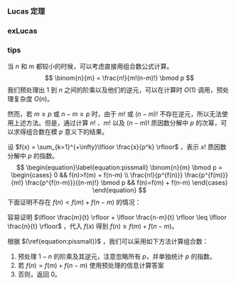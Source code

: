 ### Lucas 定理







### exLucas







### tips
当 $n$ 和 $m$ 都较小的时候，可以考虑直接用组合数公式计算。
$$
\binom{n}{m} = \frac{n!}{m!(n-m)!} \bmod p
$$
我们预处理出 $1$ 到 $n$ 之间的阶乘以及他们的逆元，可以在计算时 $O(1)$ 调用，预处理复杂度 $O(n)$。

然而，若 $m \geq p$ 或 $n-m \geq p$ 时，由于 $m!$ 或 $(n-m)!$ 不存在逆元，所以无法使用上述方法。但是，通过计算 $n!$ 、$m!$ 以及 $(n-m)!$ 质因数分解中 $p$ 的次幂，可以求得组合数在模 $p$ 意义下的结果。

设 $f(x) = \sum_{k=1}^{+\infty}\lfloor \frac{x}{p^k} \rfloor$ ，表示 $x!$ 质因数分解中 $p$ 的指数。
$$
\begin{equation}\label{equation:pissmall}
\binom{n}{m} \bmod p = 
\begin{cases}
0 && f(n)>f(m) + f(n-m) \\
\frac{n!}{p^{f(n)}} \frac{p^{f(m)}}{m!} \frac{p^{f(n-m)}}{(n-m)!} \bmod p && f(n)=f(m) + f(n-m)
\end{cases}
\end{equation}
$$
下面证明不存在 $f(n)<f(m) + f(n-m)$ 的情况：

容易证明 $\lfloor \frac{m}{t} \rfloor + \lfloor \frac{n-m}{t} \rfloor \leq \lfloor \frac{n}{t} \rfloor$ ，代入 $f(x)$ 得到 $f(n) \geq f(m) + f(n-m)$。

根据 $(\ref{equation:pissmall})$ ，我们可以采用如下方法计算组合数：

1.   预处理 $1-n$ 的阶乘及其逆元，注意忽略所有 $p$，并单独统计 $p$ 的指数。
2.   若 $f(n)=f(m)+f(n-m)$ 使用预处理的信息计算答案
3.   否则，返回 $0$。

